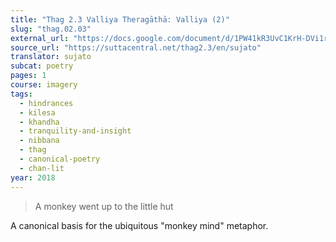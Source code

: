 ```yaml
---
title: "Thag 2.3 Valliya Theragāthā: Valliya (2)"
slug: "thag.02.03"
external_url: "https://docs.google.com/document/d/1PW41kR3UvC1KrH-DVi1rjL_ZGfcN22JesSuOhtYjscQ/edit"
source_url: "https://suttacentral.net/thag2.3/en/sujato"
translator: sujato
subcat: poetry
pages: 1
course: imagery
tags:
  - hindrances
  - kilesa
  - khandha
  - tranquility-and-insight
  - nibbana
  - thag
  - canonical-poetry
  - chan-lit
year: 2018
---
```


> A monkey went up to the little hut

A canonical basis for the ubiquitous "monkey mind" metaphor.

